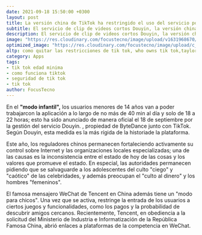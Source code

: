 ```yaml
---
date: 2021-09-18 15:50:00 +0300
layout: post
title: La versión china de TikTok ha restringido el uso del servicio por parte de niños menores de 14 años
subtitle: El servicio de clip de videos cortos Douyin, la versión china de TikTok, hizo saber que todos los usuarios comprobados menores de 14 años ahora van a tener ingreso a la aplicación en modo para chicos. La medida tiene como fin proteger a los jóvenes del contenido inapropiado en la plataforma. 
description: El servicio de clip de videos cortos Douyin, la versión china de TikTok, hizo saber que todos los usuarios comprobados menores de 14 años ahora van a tener ingreso a la aplicación en modo para chicos. La medida tiene como fin proteger a los jóvenes del contenido inapropiado en la plataforma. 
image: "https://res.cloudinary.com/focustecno/image/upload/v1631968670/la-version-china-de-tiktok-ha-restringido-el-uso-del-servicio-por-parte-de-ninos-menores-de-14-anos.jpg"
optimized_image: "https://res.cloudinary.com/focustecno/image/upload/c_scale,w_485/v1631968670/la-version-china-de-tiktok-ha-restringido-el-uso-del-servicio-por-parte-de-ninos-menores-de-14-anos.jpg"
altp: como quitar las restricciones de tik tok, who owns tik tok,taylor swift tik tok,libs of tik tok,mia khalifa tik tok,what does fyp mean on tik tok,best times to post on tik tok,tik tok open,tik tok post times,tik tok challenges,how to go live on tik tok,tik tok leggings,fancy like tik tok,tik tok logo,addison rae tik tok,tik tok video,tik tok descargar,tik tok en español,tiktok online,tik tok registrarse,tik tok original
category: Apps
tags:
- tik tok edad minima
- como funciona tiktok
- seguridad de tik tok
- tik tok
author: FocusTecno
---
```

En el **"modo infantil",** los usuarios menores de 14 años van a poder trabajarcon la aplicación a lo largo de no más de 40 min al día y solo de 18 a 22 horas; esto ha sido anunciado de manera oficial el 18 de septiembre por la gestión del servicio Douyin. , propiedad de ByteDance junto con TikTok. Según Douyin, esta medida es la más rígida de la historiade la plataforma.

Este año, los reguladores chinos permanecen fortaleciendo activamente su control sobre Internet y las organizaciones locales especializadas; una de las causas es la inconsistencia entre el estado de hoy de las cosas y los valores que promueve el estado. En especial, las autoridades permanecen pidiendo que se salvaguarde a los adolescentes del culto "ciego" y "caótico" de las celebridades, y además preocupan el "culto al dinero" y los hombres "femeninos".

El famosa mensajero WeChat de Tencent en China además tiene un "modo para chicos". Una vez que se activa, restringe la entrada de los usuarios a ciertos juegos y funcionalidades, como los pagos y la probabilidad de descubrir amigos cercanos. Recientemente, Tencent, en obediencia a la solicitud del Ministerio de Industria e Informatización de la República Famosa China, abrió enlaces a plataformas de la competencia en WeChat. 
